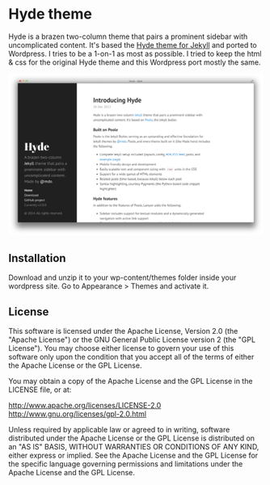 # Hyde theme

Hyde is a brazen two-column theme that pairs a prominent sidebar with
uncomplicated content. It's based the [Hyde theme for
Jekyll](http://hyde.getpoole.com/) and ported to Wordpress. I tries to be a
1-on-1 as most as possible. I tried to keep the html & css for the original
Hyde theme and this Wordpress port mostly the same.

![Screenshot of the original Hyde theme](/screenshot.png?raw=true)

## Installation

Download and unzip it to your wp-content/themes folder inside your wordpress
site. Go to Appearance > Themes and activate it.

## License

This software is licensed under the Apache License, Version 2.0 (the "Apache
License") or the GNU General Public License version 2 (the "GPL License"). You
may choose either license to govern your use of this software only upon the
condition that you accept all of the terms of either the Apache License or the
GPL License.

You may obtain a copy of the Apache License and the GPL License in the LICENSE
file, or at:

http://www.apache.org/licenses/LICENSE-2.0
http://www.gnu.org/licenses/gpl-2.0.html

Unless required by applicable law or agreed to in writing, software distributed
under the Apache License or the GPL License is distributed on an "AS IS" BASIS,
WITHOUT WARRANTIES OR CONDITIONS OF ANY KIND, either express or implied. See
the Apache License and the GPL License for the specific language governing
permissions and limitations under the Apache License and the GPL License.
